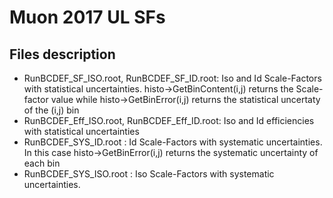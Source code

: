 # Muon 2017 UL SFs 

## Files description

* RunBCDEF_SF_ISO.root, RunBCDEF_SF_ID.root: Iso and Id Scale-Factors with statistical uncertainties. 
histo->GetBinContent(i,j) returns the Scale-factor value while  histo->GetBinError(i,j) returns the statistical uncertaty of the (i,j) bin
* RunBCDEF_Eff_ISO.root, RunBCDEF_Eff_ID.root: Iso and Id efficiencies with statistical uncertainties
* RunBCDEF_SYS_ID.root : Id Scale-Factors with systematic uncertainties. In this case histo->GetBinError(i,j) returns the systematic uncertainty of each bin
* RunBCDEF_SYS_ISO.root : Iso Scale-Factors with systematic uncertainties. 